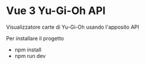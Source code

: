 # Vue 3 Yu-Gi-Oh API

Visualizzatore carte di Yu-Gi-Oh usando l'apposito API

Per installare il progetto

- npm install
- npm run dev

